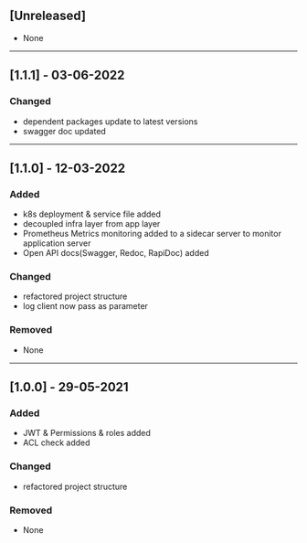 ## [Unreleased]
- None

***
## [1.1.1] - 03-06-2022
### Changed
- dependent packages update to latest versions
- swagger doc updated

***
## [1.1.0] - 12-03-2022
### Added
- k8s deployment & service file added
- decoupled infra layer from app layer
- Prometheus Metrics monitoring added to a sidecar server to monitor application server
- Open API docs(Swagger, Redoc, RapiDoc) added

### Changed
- refactored project structure
- log client now pass as parameter 

### Removed
- None

***
## [1.0.0] - 29-05-2021
### Added
- JWT & Permissions & roles added
- ACL check added

### Changed
- refactored project structure

### Removed
- None